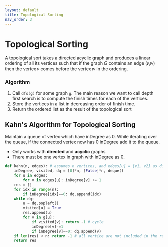 ```yaml
---
layout: default
title: Topological Sorting
nav_order: 3
---
```




# Topological Sorting

A topological sort takes a directed acyclic graph and produces a linear ordering of all its vertices such that if the graph 𝐺 contains an edge (𝑣,𝑤) then the vertex 𝑣 comes before the vertex 𝑤 in the ordering.



### Algorithm

1. Call `dfs(g)` for some graph `g`. The main reason we want to call depth first search is to compute the finish times for each of the vertices.
2. Store the vertices in a list in decreasing order of finish time.
3. Return the ordered list as the result of the topological sort



## Kahn's Algorithm for Topological Sorting

Maintain a queue of vertex which have inDegree as 0. While iterating over the queue, if the connected vertex now has 0 inDegree add it to the queue.

- Only works with **directed** and **acyclic** graphs
- There must be one vertex in graph with inDegree as 0.

```python
def kahn(n, edges): # assumes n vertices, and edges[u] = [v1, v2] as directed edges
	inDegree, visited, dq = [0]*n, [False]*n, deque()
	for u in edges:
		for v in edges[u]: inDegree[v] += 1
	res = []
	for idx in range(n): 
		if inDegree[idx]==0: dq.append(idx)
	while dq:
		u = dq.popleft()
		visited[u] = True
		res.append(u)
		for v in g[u]:
			if visited[v]: return -1 # cycle
			inDegree[v]-=1 
			if inDegree[v]==0: dq.append(v)
	if len(res) < n: return -1 # all vertice are not included in the result
	return res
	
```



